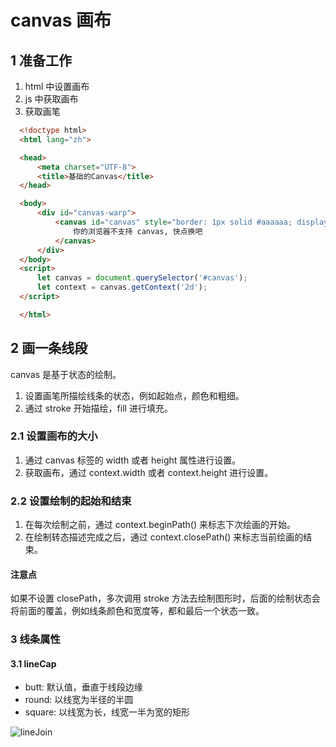 # canvas 画布

## 1 准备工作

1. html 中设置画布
2. js 中获取画布
3. 获取画笔

``` html
  <!doctype html>
  <html lang="zh">

  <head>
      <meta charset="UTF-8">
      <title>基础的Canvas</title>
  </head>

  <body>
      <div id="canvas-warp">
          <canvas id="canvas" style="border: 1px solid #aaaaaa; display: block; margin: 50px auto;" width="800" height="600">
              你的浏览器不支持 canvas, 快点换吧
          </canvas>
      </div>
  </body>
  <script>
      let canvas = document.querySelector('#canvas');
      let context = canvas.getContext('2d');
  </script>

  </html>
```

## 2 画一条线段

canvas 是基于状态的绘制。

1. 设置画笔所描绘线条的状态，例如起始点，颜色和粗细。
2. 通过 stroke 开始描绘，fill 进行填充。

### 2.1 设置画布的大小

1. 通过 canvas 标签的 width 或者 height 属性进行设置。
2. 获取画布，通过 context.width 或者 context.height 进行设置。

### 2.2 设置绘制的起始和结束

1. 在每次绘制之前，通过 context.beginPath() 来标志下次绘画的开始。
2. 在绘制转态描述完成之后，通过 context.closePath() 来标志当前绘画的结束。

#### 注意点

如果不设置 closePath，多次调用 stroke 方法去绘制图形时，后面的绘制状态会将前面的覆盖，例如线条颜色和宽度等，都和最后一个状态一致。

### 3 线条属性

#### 3.1 lineCap

* butt: 默认值，垂直于线段边缘
* round: 以线宽为半径的半圆
* square: 以线宽为长，线宽一半为宽的矩形

![lineJoin](https://shenggao.oss-cn-beijing.aliyuncs.com/blog/h5/canvas/linejoin.jpg)
